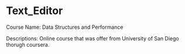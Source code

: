 # Text_Editor


Course Name: Data Structures and Performance

Descriptions: Online course that was offer from University of San Diego thorugh coursera. 
